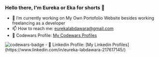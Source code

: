 ### Hello there, I'm Eureka or Eka for shorts 👋

- 🔭 I’m currently working on My Own Portofolio Website besides working freelancing as a developer
- 📫 How to reach me: eurekalabdawara@gmail.com
- 🌱 Codewars Profile: [My Codewars Profiles](https://www.codewars.com/users/EurekaLabdawara)
<img src='https://www.codewars.com/users/EurekaLabdawara/badges/large' alt='codewars-badge'>
- 🔗 Linkedin Profile: [My Linkedin Profiles](https://www.linkedin.com/in/eureka-labdawara-217617145/)
<!--
**EurekaLabdawara/EurekaLabdawara** is a ✨ _special_ ✨ repository because its `README.md` (this file) appears on your GitHub profile.

Here are some ideas to get you started:

- 🔭 I’m currently working on ...
- 
- 👯 I’m looking to collaborate on ...
- 🤔 I’m looking for help with ...
- 💬 Ask me about ...
- 📫 How to reach me: ...
- 😄 Pronouns: ...
- ⚡ Fun fact: ...
-->
